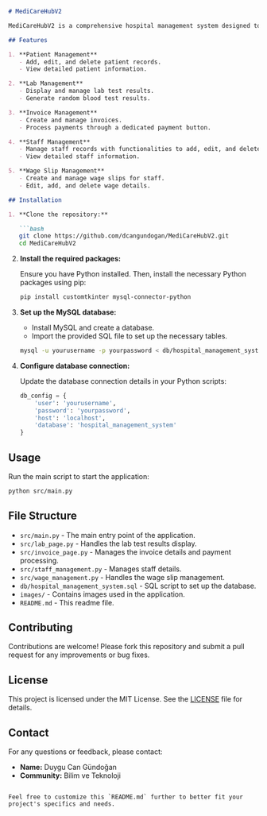 

```markdown
# MediCareHubV2

MediCareHubV2 is a comprehensive hospital management system designed to streamline administrative and clinical operations. The system includes modules for managing patient records, lab results, invoices, staff details, and wage slips, all integrated with a MySQL database and a user-friendly interface built with customtkinter.

## Features

1. **Patient Management**
   - Add, edit, and delete patient records.
   - View detailed patient information.

2. **Lab Management**
   - Display and manage lab test results.
   - Generate random blood test results.

3. **Invoice Management**
   - Create and manage invoices.
   - Process payments through a dedicated payment button.

4. **Staff Management**
   - Manage staff records with functionalities to add, edit, and delete details.
   - View detailed staff information.

5. **Wage Slip Management**
   - Create and manage wage slips for staff.
   - Edit, add, and delete wage details.

## Installation

1. **Clone the repository:**

   ```bash
   git clone https://github.com/dcangundogan/MediCareHubV2.git
   cd MediCareHubV2
   ```

2. **Install the required packages:**

   Ensure you have Python installed. Then, install the necessary Python packages using pip:

   ```bash
   pip install customtkinter mysql-connector-python
   ```

3. **Set up the MySQL database:**

   - Install MySQL and create a database.
   - Import the provided SQL file to set up the necessary tables.

   ```bash
   mysql -u yourusername -p yourpassword < db/hospital_management_system.sql
   ```

4. **Configure database connection:**

   Update the database connection details in your Python scripts:

   ```python
   db_config = {
       'user': 'yourusername',
       'password': 'yourpassword',
       'host': 'localhost',
       'database': 'hospital_management_system'
   }
   ```

## Usage

Run the main script to start the application:

```bash
python src/main.py
```

## File Structure

- `src/main.py` - The main entry point of the application.
- `src/lab_page.py` - Handles the lab test results display.
- `src/invoice_page.py` - Manages the invoice details and payment processing.
- `src/staff_management.py` - Manages staff details.
- `src/wage_management.py` - Handles the wage slip management.
- `db/hospital_management_system.sql` - SQL script to set up the database.
- `images/` - Contains images used in the application.
- `README.md` - This readme file.

## Contributing

Contributions are welcome! Please fork this repository and submit a pull request for any improvements or bug fixes.

## License

This project is licensed under the MIT License. See the [LICENSE](LICENSE) file for details.

## Contact

For any questions or feedback, please contact:

- **Name:** Duygu Can Gündoğan
- **Community:** Bilim ve Teknoloji
```

Feel free to customize this `README.md` further to better fit your project's specifics and needs.
